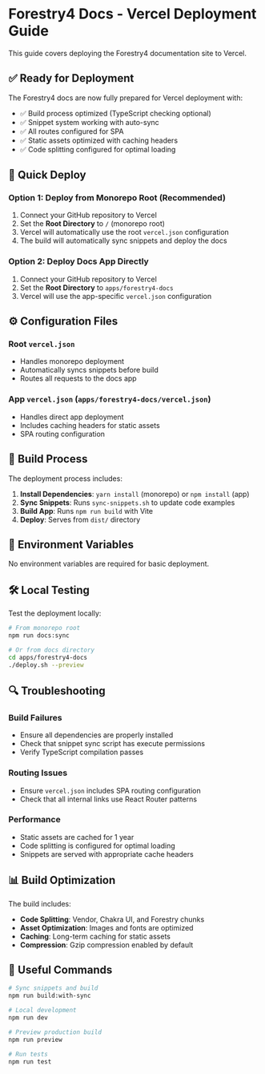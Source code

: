 # Forestry4 Docs - Vercel Deployment Guide

This guide covers deploying the Forestry4 documentation site to Vercel.

## ✅ Ready for Deployment

The Forestry4 docs are now fully prepared for Vercel deployment with:
- ✅ Build process optimized (TypeScript checking optional)
- ✅ Snippet system working with auto-sync
- ✅ All routes configured for SPA
- ✅ Static assets optimized with caching headers
- ✅ Code splitting configured for optimal loading

## 🚀 Quick Deploy

### Option 1: Deploy from Monorepo Root (Recommended)
1. Connect your GitHub repository to Vercel
2. Set the **Root Directory** to `/` (monorepo root)
3. Vercel will automatically use the root `vercel.json` configuration
4. The build will automatically sync snippets and deploy the docs

### Option 2: Deploy Docs App Directly
1. Connect your GitHub repository to Vercel
2. Set the **Root Directory** to `apps/forestry4-docs`
3. Vercel will use the app-specific `vercel.json` configuration

## ⚙️ Configuration Files

### Root `vercel.json`
- Handles monorepo deployment
- Automatically syncs snippets before build
- Routes all requests to the docs app

### App `vercel.json` (`apps/forestry4-docs/vercel.json`)
- Handles direct app deployment
- Includes caching headers for static assets
- SPA routing configuration

## 🔧 Build Process

The deployment process includes:

1. **Install Dependencies**: `yarn install` (monorepo) or `npm install` (app)
2. **Sync Snippets**: Runs `sync-snippets.sh` to update code examples
3. **Build App**: Runs `npm run build` with Vite
4. **Deploy**: Serves from `dist/` directory

## 📝 Environment Variables

No environment variables are required for basic deployment.

## 🛠️ Local Testing

Test the deployment locally:

```bash
# From monorepo root
npm run docs:sync

# Or from docs directory
cd apps/forestry4-docs
./deploy.sh --preview
```

## 🔍 Troubleshooting

### Build Failures
- Ensure all dependencies are properly installed
- Check that snippet sync script has execute permissions
- Verify TypeScript compilation passes

### Routing Issues
- Ensure `vercel.json` includes SPA routing configuration
- Check that all internal links use React Router patterns

### Performance
- Static assets are cached for 1 year
- Code splitting is configured for optimal loading
- Snippets are served with appropriate cache headers

## 📊 Build Optimization

The build includes:
- **Code Splitting**: Vendor, Chakra UI, and Forestry chunks
- **Asset Optimization**: Images and fonts are optimized
- **Caching**: Long-term caching for static assets
- **Compression**: Gzip compression enabled by default

## 🔗 Useful Commands

```bash
# Sync snippets and build
npm run build:with-sync

# Local development
npm run dev

# Preview production build
npm run preview

# Run tests
npm run test
```
